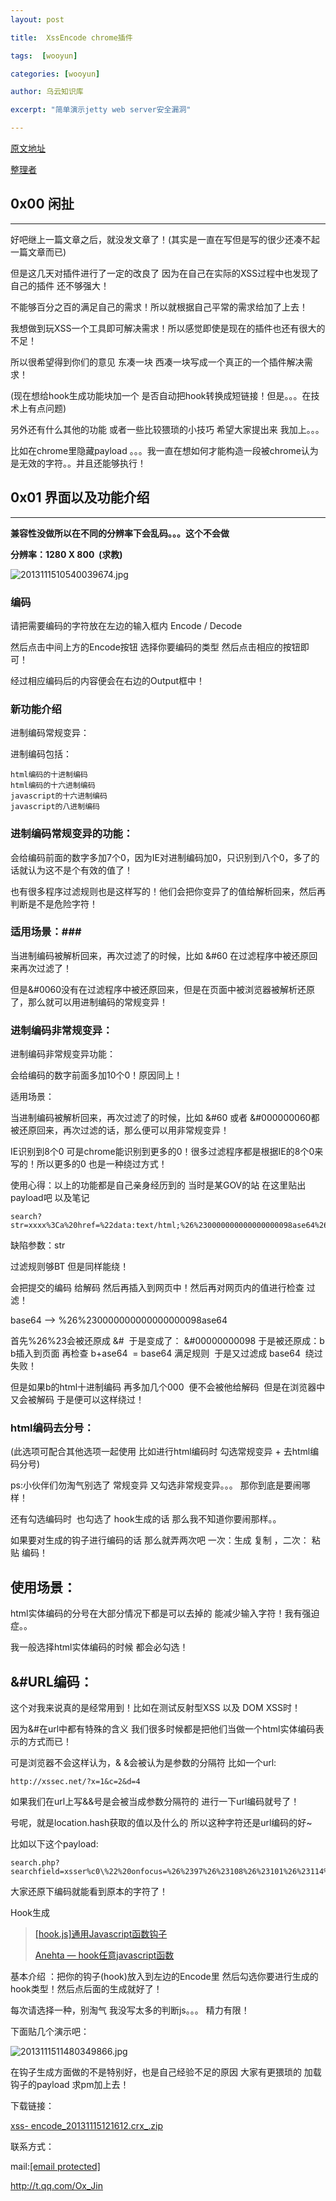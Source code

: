 ```yaml
---
layout: post

title:  XssEncode chrome插件

tags:  [wooyun]

categories: [wooyun]

author: 乌云知识库

excerpt: "简单演示jetty web server安全漏洞"

---
```


[原文地址](http://drops.wooyun.org/tools/738)

[整理者](https://github.com/4ido10n/wooyun-drops-all-articles-package)

## 0x00 闲扯 ##

* * *

好吧继上一篇文章之后，就没发文章了！(其实是一直在写但是写的很少还凑不起一篇文章而已)

但是这几天对插件进行了一定的改良了 因为在自己在实际的XSS过程中也发现了自己的插件 还不够强大！

不能够百分之百的满足自己的需求！所以就根据自己平常的需求给加了上去！

我想做到玩XSS一个工具即可解决需求！所以感觉即使是现在的插件也还有很大的不足！

所以很希望得到你们的意见 东凑一块 西凑一块写成一个真正的一个插件解决需求！

(现在想给hook生成功能块加一个 是否自动把hook转换成短链接！但是。。。在技术上有点问题)

另外还有什么其他的功能 或者一些比较猥琐的小技巧 希望大家提出来 我加上。。。

比如在chrome里隐藏payload 。。。我一直在想如何才能构造一段被chrome认为是无效的字符。。并且还能够执行！

## 0x01 界面以及功能介绍 ##

* * *

**兼容性没做所以在不同的分辨率下会乱码。。。这个不会做**

**分辨率：1280 X 800  (求教)**

![2013111510540039674.jpg](http://static.wooyun.org/201311/2013111510540039674.jpg)

### 编码 ###

请把需要编码的字符放在左边的输入框内 Encode / Decode

然后点击中间上方的Encode按钮 选择你要编码的类型 然后点击相应的按钮即可！

经过相应编码后的内容便会在右边的Output框中！

### 新功能介绍 ###

进制编码常规变异：

进制编码包括：

    
    
    html编码的十进制编码
    html编码的十六进制编码
    javascript的十六进制编码
    javascript的八进制编码 
    

### 进制编码常规变异的功能： ###

会给编码前面的数字多加7个0，因为IE对进制编码加0，只识别到八个0，多了的话就认为这不是个有效的值了！

也有很多程序过滤规则也是这样写的！他们会把你变异了的值给解析回来，然后再判断是不是危险字符！

### 适用场景：###

当进制编码被解析回来，再次过滤了的时候，比如 &amp;#60 在过滤程序中被还原回来再次过滤了！

但是&amp;#0060没有在过滤程序中被还原回来，但是在页面中被浏览器被解析还原了，那么就可以用进制编码的常规变异！

### 进制编码非常规变异： ###

进制编码非常规变异功能：

会给编码的数字前面多加10个0！原因同上！

适用场景：

当进制编码被解析回来，再次过滤了的时候，比如 &amp;#60 或者 &amp;#000000060都被还原回来，再次过滤的话，那么便可以用非常规变异！

IE识别到8个0 可是chrome能识别到更多的0！很多过滤程序都是根据IE的8个0来写的！所以更多的0 也是一种绕过方式！

使用心得：以上的功能都是自己亲身经历到的 当时是某GOV的站 在这里贴出payload吧 以及笔记

    
    
    search?str=xxxx%3Ca%20href=%22data:text/html;%26%230000000000000000098ase64%26%230000000000000044%20PGltZyBzcmM9eCBvbmVycm9yPWFsZXJ0KDEpPg==%22%3Etest%3C/a%3E 
    

缺陷参数：str

过滤规则够BT 但是同样能绕！

会把提交的编码 给解码 然后再插入到网页中！然后再对网页内的值进行检查 过滤！

base64 --> %26%230000000000000000098ase64

首先%26%23会被还原成 &amp;#  于是变成了： &amp;#00000000098 于是被还原成：b b插入到页面 再检查 b+ase64  =
base64 满足规则  于是又过滤成 base64  绕过失败！

但是如果b的html十进制编码 再多加几个000  便不会被他给解码  但是在浏览器中又会被解码 于是便可以这样绕过！

### html编码去分号： ###

(此选项可配合其他选项一起使用 比如进行html编码时 勾选常规变异 + 去html编码分号)

ps:小伙伴们勿淘气别选了 常规变异 又勾选非常规变异。。。 那你到底是要闹哪样！

还有勾选编码时  也勾选了 hook生成的话 那么我不知道你要闹那样。。

如果要对生成的钩子进行编码的话 那么就弄两次吧 一次：生成 复制 ，二次： 粘贴 编码！

## 使用场景： ##

html实体编码的分号在大部分情况下都是可以去掉的 能减少输入字符！我有强迫症。。

我一般选择html实体编码的时候 都会必勾选！

## &amp;#URL编码： ##

这个对我来说真的是经常用到！比如在测试反射型XSS 以及 DOM XSS时！

因为&amp;#在url中都有特殊的含义 我们很多时候都是把他们当做一个html实体编码表示的方式而已！

可是浏览器不会这样认为，&amp; &会被认为是参数的分隔符 比如一个url:

    
    
    http://xssec.net/?x=1&c=2&d=4 
    

如果我们在url上写&amp;&号是会被当成参数分隔符的 进行一下url编码就号了！

号呢，就是location.hash获取的值以及什么的 所以这种字符还是url编码的好~

比如以下这个payload:

    
    
    search.php?searchfield=xsser%c0\%22%20onfocus=%26%2397%26%23108%26%23101%26%23114%26%23116%26%2340%26%2347%26%2374%26%23105%26%23110%26%2347%26%2341%20autofocus//&imageField=%CB%D1%CB%F7
    

大家还原下编码就能看到原本的字符了！

Hook生成

> [[hook.js]通用Javascript函数钩子](http://www.freebuf.com/articles/7310.html)
> 
> [Anehta — hook任意javascript函数](http://huaidan.org/archives/2468.html)
> 

基本介绍 ：把你的钩子(hook)放入到左边的Encode里 然后勾选你要进行生成的hook类型！然后点后面的生成就好了！

每次请选择一种，别淘气 我没写太多的判断js。。。 精力有限！

下面贴几个演示吧：

![2013111511480349866.jpg](http://static.wooyun.org/201311/2013111511480349866.jpg)

在钩子生成方面做的不是特别好，也是自己经验不足的原因 大家有更猥琐的 加载钩子的payload 求pm加上去！

下载链接：

[xss-
encode_20131115121612.crx_.zip](http://static.wooyun.org/20141017/2014101711311922017.zip)

联系方式：

mail:[[email protected]](/cdn-cgi/l/email-protection)

http://t.qq.com/Ox_Jin

